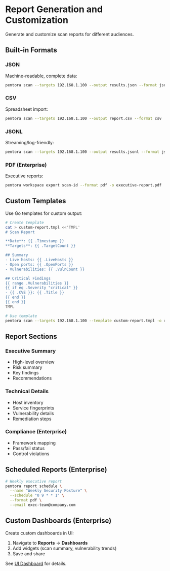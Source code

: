 # Report Generation and Customization

Generate and customize scan reports for different audiences.

## Built-in Formats

### JSON
Machine-readable, complete data:
```bash
pentora scan --targets 192.168.1.100 --output results.json --format json
```

### CSV
Spreadsheet import:
```bash
pentora scan --targets 192.168.1.100 --output report.csv --format csv
```

### JSONL
Streaming/log-friendly:
```bash
pentora scan --targets 192.168.1.100 --output results.jsonl --format jsonl
```

### PDF (Enterprise)
Executive reports:
```bash
pentora workspace export scan-id --format pdf -o executive-report.pdf
```

## Custom Templates

Use Go templates for custom output:

```bash
# Create template
cat > custom-report.tmpl <<'TMPL'
# Scan Report

**Date**: {{ .Timestamp }}
**Targets**: {{ .TargetCount }}

## Summary
- Live hosts: {{ .LiveHosts }}
- Open ports: {{ .OpenPorts }}
- Vulnerabilities: {{ .VulnCount }}

## Critical Findings
{{ range .Vulnerabilities }}
{{ if eq .Severity "critical" }}
- {{ .CVE }}: {{ .Title }}
{{ end }}
{{ end }}
TMPL

# Use template
pentora scan --targets 192.168.1.100 --template custom-report.tmpl -o report.md
```

## Report Sections

### Executive Summary
- High-level overview
- Risk summary
- Key findings
- Recommendations

### Technical Details
- Host inventory
- Service fingerprints
- Vulnerability details
- Remediation steps

### Compliance (Enterprise)
- Framework mapping
- Pass/fail status
- Control violations

## Scheduled Reports (Enterprise)

```bash
# Weekly executive report
pentora report schedule \
  --name "Weekly Security Posture" \
  --schedule "0 9 * * 1" \
  --format pdf \
  --email exec-team@company.com
```

## Custom Dashboards (Enterprise)

Create custom dashboards in UI:
1. Navigate to **Reports** → **Dashboards**
2. Add widgets (scan summary, vulnerability trends)
3. Save and share

See [UI Dashboard](/docs/api/ui/dashboard) for details.
